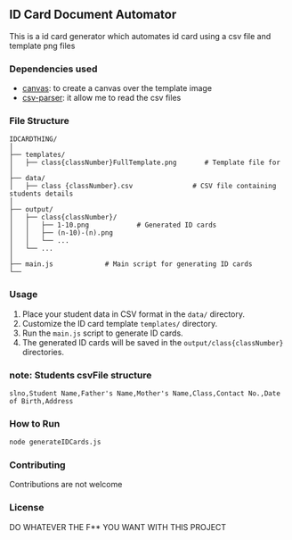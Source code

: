 ## ID Card Document Automator

This is a id card generator which automates id card using a csv file and template png files

### Dependencies used

- [canvas](https://www.npmjs.com/package/canvas): to create a canvas over the template image
- [csv-parser](https://www.npmjs.com/package/csv-parser): it allow me to read the csv files

### File Structure

```
IDCARDTHING/
│
├── templates/
│   ├── class{classNumber}FullTemplate.png       # Template file for
│
├── data/
│   ├── class {classNumber}.csv               # CSV file containing students details
│
├── output/
│   ├── class{classNumber}/
│   │   ├── 1-10.png            # Generated ID cards
│   │   ├── (n-10)-(n).png
│   │   └── ...
│   └── ...
│
├── main.js             # Main script for generating ID cards
└──
```

### Usage

1. Place your student data in CSV format in the `data/` directory.
2. Customize the ID card template  `templates/` directory.
3. Run the `main.js` script to generate ID cards.
4. The generated ID cards will be saved in the `output/class{classNumber}` directories.

### note: Students csvFile structure

``` 
slno,Student Name,Father's Name,Mother's Name,Class,Contact No.,Date of Birth,Address
```

### How to Run

```bash
node generateIDCards.js
```

### Contributing

Contributions are not welcome 

### License

DO WHATEVER THE F** YOU WANT WITH THIS PROJECT
